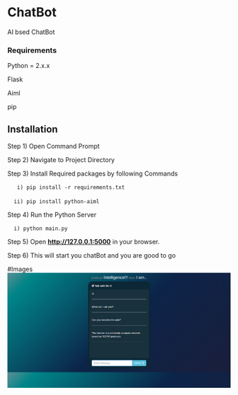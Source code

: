# ChatBot
AI bsed ChatBot

### Requirements
   Python = 2.x.x
 
   Flask
   
   Aiml
   
   pip

## Installation
Step 1) Open Command Prompt 

Step 2) Navigate to Project Directory

Step 3) Install Required packages by following Commands

       i) pip install -r requirements.txt
   
      ii) pip install python-aiml

Step 4) Run the Python Server
    
      i) python main.py

Step 5) Open **http://127.0.0.1:5000** in your browser.

Step 6) This will start you chatBot and you are good to go


#Images 
![](Images/chatbot.png)

